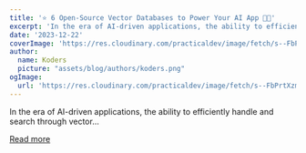 ```yaml
---
title: '⭐ 6 Open-Source Vector Databases to Power Your AI App 🔗💽'
excerpt: 'In the era of AI-driven applications, the ability to efficiently handle and search through vector...'
date: '2023-12-22'
coverImage: 'https://res.cloudinary.com/practicaldev/image/fetch/s--FbPrtXzm--/c_imagga_scale,f_auto,fl_progressive,h_420,q_auto,w_1000/https://dev-to-uploads.s3.amazonaws.com/uploads/articles/fos4ob0cdx9jm59a1rab.png'
author:
  name: Koders
  picture: "assets/blog/authors/koders.png"
ogImage:
  url: 'https://res.cloudinary.com/practicaldev/image/fetch/s--FbPrtXzm--/c_imagga_scale,f_auto,fl_progressive,h_420,q_auto,w_1000/https://dev-to-uploads.s3.amazonaws.com/uploads/articles/fos4ob0cdx9jm59a1rab.png'
---
```


In the era of AI-driven applications, the ability to efficiently handle and search through vector...

[Read more](https://dev.to/lunary/6-open-source-vector-databases-to-power-your-ai-app-o45)
